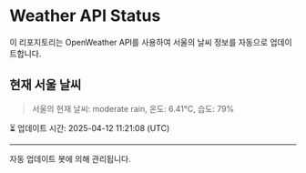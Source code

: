 
# Weather API Status

이 리포지토리는 OpenWeather API를 사용하여 서울의 날씨 정보를 자동으로 업데이트합니다.

## 현재 서울 날씨
> 서울의 현재 날씨: moderate rain, 온도: 6.41°C, 습도: 79%

⏳ 업데이트 시간: 2025-04-12 11:21:08 (UTC)

---
자동 업데이트 봇에 의해 관리됩니다.

